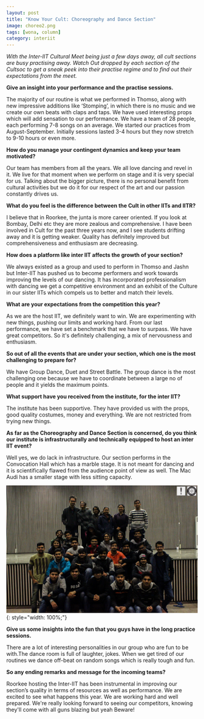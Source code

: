 ```yaml
---
layout: post
title: "Know Your Cult: Choreography and Dance Section"
image: choreo2.png
tags: [wona, column]
category: interiit
---
```


_With the Inter-IIT Cultural Meet being just a few days away, all cult sections are busy practising away. Watch Out dropped by each section of the Cultsoc to get a sneak peek into their practise regime and to find out their expectations from the meet._

**Give an insight into your performance and the practise sessions.**

The majority of our routine is what we performed in Thomso, along with new impressive additions like ‘Stomping’, in which there is no music and we create our own beats with claps and taps. We have used interesting props which will add sensation to our performance.
We have a team of 28 people, each performing 7-8 songs on an average. We started our practices from August-September. Initially sessions lasted 3-4 hours but they now stretch to 9-10 hours or even more.

**How do you manage your contingent dynamics and keep your team motivated?**

Our team has members from all the years. We all love dancing and revel in it. We live for that moment when we perform on stage and it is very special for us. Talking about the bigger picture, there is no personal benefit from cultural activities but we do it for our respect of the art and our passion constantly drives us.

**What do you feel is the difference between the Cult in other IITs and IITR?**

I believe that in Roorkee, the junta is more career oriented. If you look at Bombay, Delhi etc they are more zealous and comprehensive. I have been involved in Cult for the past three years now, and I see students drifting away and it is getting weaker. Quality has definitely improved but comprehensiveness and enthusiasm are decreasing.

**How does a platform like inter IIT affects the growth of your section?**

We always existed as a group and used to perform in Thomso and Jashn but Inter-IIT has pushed us to become performers and work towards improving the levels of our dancing. It has incorporated professionalism with dancing we get a competitive environment and an exhibit of the Culture in our sister IITs which compels us to better and match their levels.

**What are your expectations from the competition this year?**

As we are the host IIT, we definitely want to win. We are experimenting with new things, pushing our limits and working hard. From our last performance, we have set a benchmark that we have to surpass. We have great competitors. So it's definitely challenging, a mix of nervousness and enthusiasm.

**So out of all the events that are under your section, which one is the most challenging to prepare for?**

We have Group Dance, Duet and Street Battle. The group dance is the most challenging one because we have to coordinate between a large no of people and it yields the maximum points.

**What support have you received from the institute, for the inter IIT?**

The institute has been supportive. They have provided us with the props, good quality costumes, money and everything. We are not restricted from trying new things.

**As far as the Choreography and Dance Section is concerned, do you think our institute is infrastructurally and technically equipped to host an inter IIT event?**

Well yes, we do lack in infrastructure. Our section performs in the Convocation Hall which has a marble stage. It is not meant for dancing and it is scientifically flawed from the audience point of view as well. The Mac Audi has a smaller stage with less sitting capacity.

![The team](/images/posts/choreo1.png){: style="width: 100%;"}

**Give us some insights into the fun that you guys have in the long practice sessions.**

There are a lot of interesting personalities in our group who are fun to be with.The dance room is full of laughter, jokes. When we get tired of our routines we dance off-beat on random songs which is really tough and fun.

**So any ending remarks and message for the incoming teams?**

Roorkee hosting the Inter-IIT has been instrumental in improving our section’s quality in terms of resources as well as performance. We are excited to see what happens this year. We are working hard and well prepared. We're really looking forward to seeing our competitors, knowing they'll come with all guns blazing but yeah Beware!

